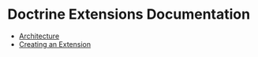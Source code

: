 # Doctrine Extensions Documentation

- [Architecture](architecture.md)
- [Creating an Extension](extensions.md)
